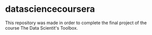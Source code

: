 # datasciencecoursera
This repository was made in order to complete the final project of the course The Data Scientit's Toolbox.
